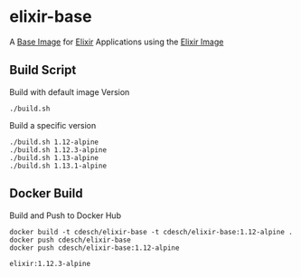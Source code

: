 # elixir-base

A [Base Image](https://hub.docker.com/r/cdesch/elixir-base) for [Elixir](https://elixir-lang.org/) Applications using the [Elixir Image](https://hub.docker.com/_/elixir)

## Build Script

Build with default image Version

    ./build.sh

Build a specific version

    ./build.sh 1.12-alpine
    ./build.sh 1.12.3-alpine
    ./build.sh 1.13-alpine
    ./build.sh 1.13.1-alpine

## Docker Build

Build and Push to Docker Hub

    docker build -t cdesch/elixir-base -t cdesch/elixir-base:1.12-alpine .
    docker push cdesch/elixir-base
    docker push cdesch/elixir-base:1.12-alpine

    elixir:1.12.3-alpine
